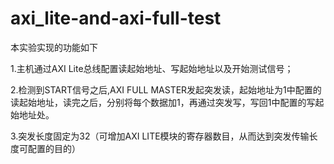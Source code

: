 # axi_lite-and-axi-full-test

本实验实现的功能如下

1.主机通过AXI Lite总线配置读起始地址、写起始地址以及开始测试信号；

2.检测到START信号之后,AXI FULL MASTER发起突发读，起始地址为1中配置的读起始地址，读完之后，分别将每个数据加1，再通过突发写，写回1中配置的写起始地址处。

3.突发长度固定为32（可增加AXI LITE模块的寄存器数目，从而达到突发传输长度可配置的目的）

